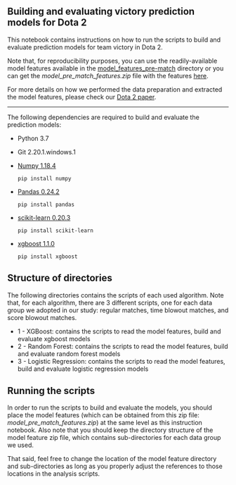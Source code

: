 ## Building and evaluating victory prediction models for Dota 2

This notebook contains instructions on how to run the scripts to build and evaluate prediction models for team victory in Dota 2.

Note that, for reproducibility purposes, you can use the readily-available model features available in the [model_features_pre-match](model_features_pre-match/) directory or you can get the *model_pre_match_features.zip* file with the features [here](http://doi.org/10.5281/zenodo.3890315).

For more details on how we performed the data preparation and extracted the model features, please check our [Dota 2 paper](https://markosviggiato.github.io/resources/Markos_AIIDE_20.pdf).

---

The following dependencies are required to build and evaluate the prediction models:

 - Python 3.7
 
 
 - Git 2.20.1.windows.1
  
  
 - [Numpy 1.18.4](https://numpy.org/)

    `
    pip install numpy
    `


 - [Pandas 0.24.2](https://pandas.pydata.org/)
 
    `
    pip install pandas
    `
 
 
 - [scikit-learn 0.20.3](https://scikit-learn.org/stable/)

    `
    pip install scikit-learn
    `


 - [xgboost 1.1.0](https://xgboost.readthedocs.io/en/latest/)

    `
    pip install xgboost
    `
    
## Structure of directories
  
The following directories contains the scripts of each used algorithm. Note that, for each algorithm, there are 3 different scripts, one for each data group we adopted in our study: regular matches, time blowout matches, and score blowout matches.

 - 1 - XGBoost: contains the scripts to read the model features, build and evaluate xgboost models
 - 2 - Random Forest: contains the scripts to read the model features, build and evaluate random forest models
 - 3 - Logistic Regression: contains the scripts to read the model features, build and evaluate logistic regression models
 
## Running the scripts
 
In order to run the scripts to build and evaluate the models, you should place the model features (which can be obtained from this zip file: *model_pre_match_features.zip*) at the same level as this instruction notebook. Also note that you should keep the directory structure of the model feature zip file, which contains sub-directories for each data group we used.

That said, feel free to change the location of the model feature directory and sub-directories as long as you properly adjust the references to those locations in the analysis scripts.
